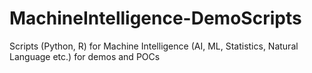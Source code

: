 # MachineIntelligence-DemoScripts

Scripts (Python, R) for Machine Intelligence (AI, ML, Statistics, Natural Language etc.) for demos and POCs 
